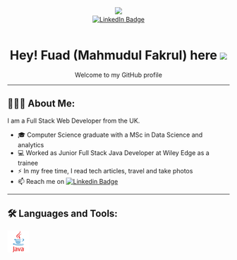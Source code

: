 
<!--
**MI-Fuad/MI-Fuad** is a ✨ _special_ ✨ repository because its `README.md` (this file) appears on your GitHub profile.

Here are some ideas to get you started:

- 🔭 I’m currently working on ...
- 🌱 I’m currently learning ...
- 👯 I’m looking to collaborate on ...
- 🤔 I’m looking for help with ...
- 💬 Ask me about ...
- 📫 How to reach me: ...
- 😄 Pronouns: ...
- ⚡ Fun fact: ...
-->

<div id ="header" align="center">
  <img src="https://media.giphy.com/media/qgQUggAC3Pfv687qPC/giphy.gif" width="200"></img>
</div>

<!-- Social Badges-->
<div id = "badges" align="center">
  <a href ="https://www.linkedin.com/in/mahmudul-fakrul/">
    <img src="https://img.shields.io/badge/LinkedIn-0077B5?style=for-the-badge&logo=linkedin&logoColor=white" alt="LinkedIn Badge"></img>
  </a>
</div>

<!--view counter-->
<div align ="center">
  <a>
  <img src="https://komarev.com/ghpvc/?username=MI-Fuad&style=flat-square&color=blue" alt=""/>
  </a>  
</div>

<!--Hey There-->
<div align ="center">
  <h1>
    Hey! Fuad (Mahmudul Fakrul) here
    <img src="https://media.giphy.com/media/hvRJCLFzcasrR4ia7z/giphy.gif" width="25px"/>
  </h1>
  <p> Welcome to my GitHub profile </p>

</div>

---

## 👨🏽‍💻 About Me:
I am a Full Stack Web Developer from the UK.
- 🎓 Computer Science graduate with a MSc in Data Science and analytics
- 💻 Worked as Junior Full Stack Java Developer at Wiley Edge as a trainee
- ⚡ In my free time, I read tech articles, travel and take photos 
- 📫 Reach me on [![Linkedin Badge](https://img.shields.io/badge/-LinkedIn-blue?style=flat&logo=Linkedin&logoColor=white)](https://www.linkedin.com/in/mahmudul-fakrul/)

---
## 🛠️ Languages and Tools:
<div>
  <img src= "https://github.com/devicons/devicon/blob/master/icons/java/java-original-wordmark.svg" title="Java" alt="Java" width="50" height="50"/>&nbsp;
</div>
